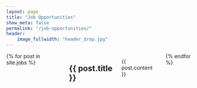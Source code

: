 ```yaml
---
layout: page
title: "Job Opportunities"
show_meta: false
permalink: "/job-opportunities/"
header:
    image_fullwidth: "header_drop.jpg"
---
```

<div class="row">
    <div class="medium-12 columns">
      {% for post in site.jobs %}
      <h2>{{ post.title }}</h2>
      <p>
      {{ post.content }}
      </p>
      {% endfor %}
    </div>
</div>
